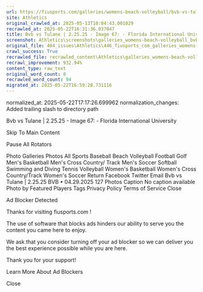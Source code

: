 ```yaml
---
url: https://fiusports.com/galleries/womens-beach-volleyball/bvb-vs-tulane-2-25-25/image-67/355/62620/
site: Athletics
original_crawled_at: 2025-05-13T10:04:43.001029
recrawled_at: 2025-05-22T16:31:36.037047
title: Bvb vs Tulane | 2.25.25 - Image 67: - Florida International University
screenshot: Athletics\screenshots\galleries_womens-beach-volleyball_bvb-vs-tulane-2-25-25_image-67_355_62620_20250522163136.png
original_file: 404_issues\Athletics\446_fiusports_com_galleries_womens-beach-volleyball_bvb-vs-tulane-2-25-25_image-67_355_62620.md
crawl_success: True
recrawled_file: recrawled_content\Athletics\galleries_womens-beach-volleyball_bvb-vs-tulane-2-25-25_image-67_355_62620_20250522163136.md
recrawl_improvement: 932.94%
content_type: raw_text
original_word_count: 8
recrawled_word_count: 94
migrated_at: 2025-05-22T16:59:28.731116
---
```

normalized_at: 2025-05-22T17:17:26.699962
normalization_changes: Added trailing slash to directory path

Bvb vs Tulane | 2.25.25 - Image 67: - Florida International University

 Skip To Main Content

 Pause All Rotators

Photo Galleries
Photos
All Sports
Baseball
Beach Volleyball
Football
Golf
Men's Basketball
Men's Cross Country/ Track
Men's Soccer
Softball
Swimming and Diving
Tennis
Volleyball
Women's Basketball
Women's Cross Country/Track
Women's Soccer
Return
Facebook
Twitter
Email
Bvb vs Tulane | 2.25.25
BVB
 • 
04.29.2025
127 Photos
Caption
No caption available
Photo by 
Featured Players
Tags
Privacy Policy
Terms of Service
Close

Ad Blocker Detected

Thanks for visiting 
fiusports.com
!

The use of software that blocks ads hinders our ability to serve you the content you came here to enjoy.

We ask that you consider turning off your ad blocker so we can deliver you the best experience possible while you are here.

Thank you for your support!

Learn More About Ad Blockers

Close